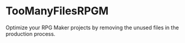 # TooManyFilesRPGM
Optimize your RPG Maker projects by removing the unused files in the production process.
